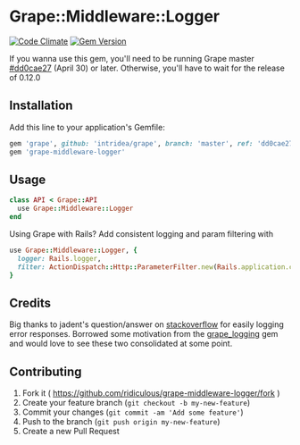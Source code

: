 # Grape::Middleware::Logger
[![Code Climate](https://codeclimate.com/github/ridiculous/grape-middleware-logger/badges/gpa.svg)](https://codeclimate.com/github/ridiculous/grape-middleware-logger) [![Gem Version](https://badge.fury.io/rb/grape-middleware-logger.svg)](http://badge.fury.io/rb/grape-middleware-logger)

If you wanna use this gem, you'll need to be running Grape master [#dd0cae27](https://github.com/intridea/grape/commit/dd0cae274ee0017a22deef5e282b75cf25d65385) (April 30) or later. Otherwise, you'll have to wait for the release of 0.12.0

## Installation

Add this line to your application's Gemfile:

```ruby
gem 'grape', github: 'intridea/grape', branch: 'master', ref: 'dd0cae274ee0017a22deef5e282b75cf25d65385'
gem 'grape-middleware-logger'
```

## Usage
```ruby
class API < Grape::API
  use Grape::Middleware::Logger
end
```    
Using Grape with Rails? Add consistent logging and param filtering with
```ruby
use Grape::Middleware::Logger, { 
  logger: Rails.logger, 
  filter: ActionDispatch::Http::ParameterFilter.new(Rails.application.config.filter_parameters)
}
```
    
## Credits

Big thanks to jadent's question/answer on [stackoverflow](http://stackoverflow.com/questions/25048163/grape-using-error-and-grapemiddleware-after-callback)
for easily logging error responses. Borrowed some motivation from the [grape_logging](https://github.com/aserafin/grape_logging) gem
and would love to see these two consolidated at some point.

## Contributing

1. Fork it ( https://github.com/ridiculous/grape-middleware-logger/fork )
2. Create your feature branch (`git checkout -b my-new-feature`)
3. Commit your changes (`git commit -am 'Add some feature'`)
4. Push to the branch (`git push origin my-new-feature`)
5. Create a new Pull Request
